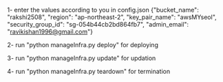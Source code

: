 1- enter the values according to you in config.json
{"bucket_name": "rakshi2508", "region": "ap-northeast-2", "key_pair_name": "awsMYseol", "security_group_id": "sg-054b44cb2bd864fb7", "admin_email": "ravikishan1996@gmail.com"}

2- run "python manageInfra.py deploy" for deploying

3- run "python manageInfra.py update" for updation

4- run "python manageInfra.py teardown" for termination
